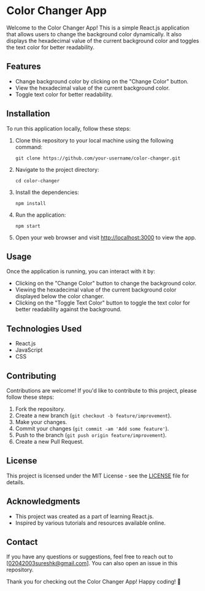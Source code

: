 # Color Changer App

Welcome to the Color Changer App! This is a simple React.js application that allows users to change the background color dynamically. It also displays the hexadecimal value of the current background color and toggles the text color for better readability.

## Features

- Change background color by clicking on the "Change Color" button.
- View the hexadecimal value of the current background color.
- Toggle text color for better readability.

## Installation

To run this application locally, follow these steps:

1. Clone this repository to your local machine using the following command:

   ```
   git clone https://github.com/your-username/color-changer.git
   ```

2. Navigate to the project directory:

   ```
   cd color-changer
   ```

3. Install the dependencies:

   ```
   npm install
   ```

4. Run the application:

   ```
   npm start
   ```

5. Open your web browser and visit [http://localhost:3000](http://localhost:3000) to view the app.

## Usage

Once the application is running, you can interact with it by:

- Clicking on the "Change Color" button to change the background color.
- Viewing the hexadecimal value of the current background color displayed below the color changer.
- Clicking on the "Toggle Text Color" button to toggle the text color for better readability against the background.

## Technologies Used

- React.js
- JavaScript
- CSS

## Contributing

Contributions are welcome! If you'd like to contribute to this project, please follow these steps:

1. Fork the repository.
2. Create a new branch (`git checkout -b feature/improvement`).
3. Make your changes.
4. Commit your changes (`git commit -am 'Add some feature'`).
5. Push to the branch (`git push origin feature/improvement`).
6. Create a new Pull Request.

## License

This project is licensed under the MIT License - see the [LICENSE](LICENSE) file for details.

## Acknowledgments

- This project was created as a part of learning React.js.
- Inspired by various tutorials and resources available online.

## Contact

If you have any questions or suggestions, feel free to reach out to [02042003sureshk@gmail.com]. You can also open an issue in this repository.

Thank you for checking out the Color Changer App! Happy coding! 🎨
